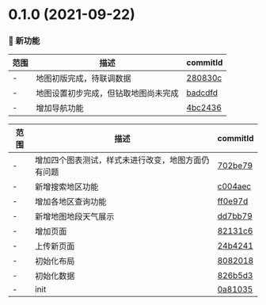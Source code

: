 # 0.1.0 (2021-09-22)

### 🌟 新功能
范围|描述|commitId
--|--|--
 - | 地图初版完成，待联调数据 | [280830c](https://github.com/JeremyYu-creator/vue3_try/commit/280830c)
 - | 地图设置初步完成，但钻取地图尚未完成 | [badcdfd](https://github.com/JeremyYu-creator/vue3_try/commit/badcdfd)
 - | 增加导航功能 | [4bc2436](https://github.com/JeremyYu-creator/vue3_try/commit/4bc2436)


范围|描述|commitId
--|--|--
 - | 增加四个图表测试，样式未进行改变，地图方面仍有问题 | [702be79](https://github.com/JeremyYu-creator/vue3_try/commit/702be79)
 - | 新增搜索地区功能 | [c004aec](https://github.com/JeremyYu-creator/vue3_try/commit/c004aec)
 - | 增加各地区查询功能 | [ff0e97d](https://github.com/JeremyYu-creator/vue3_try/commit/ff0e97d)
 - | 新增地图地段天气展示 | [dd7bb79](https://github.com/JeremyYu-creator/vue3_try/commit/dd7bb79)
 - | 增加页面 | [82131c6](https://github.com/JeremyYu-creator/vue3_try/commit/82131c6)
 - | 上传新页面 | [24b4241](https://github.com/JeremyYu-creator/vue3_try/commit/24b4241)
 - | 初始化布局 | [8082018](https://github.com/JeremyYu-creator/vue3_try/commit/8082018)
 - | 初始化数据 | [826b5d3](https://github.com/JeremyYu-creator/vue3_try/commit/826b5d3)
 - | init | [0a81035](https://github.com/JeremyYu-creator/vue3_try/commit/0a81035)

